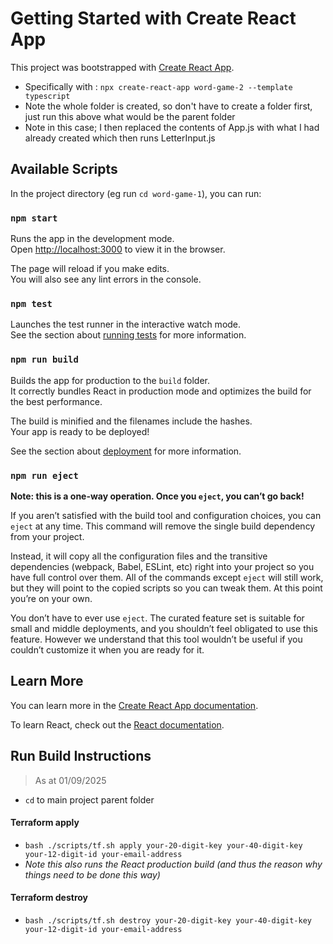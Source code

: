 # Getting Started with Create React App

This project was bootstrapped with [Create React App](https://github.com/facebook/create-react-app).

- Specifically with : `npx create-react-app word-game-2 --template typescript`
- Note the whole folder is created, so don't have to create a folder first, just run this above what would be the parent folder
- Note in this case; I then replaced the contents of App.js with what I had already created which then runs LetterInput.js

## Available Scripts

In the project directory (eg run `cd word-game-1`), you can run:

### `npm start`

Runs the app in the development mode.\
Open [http://localhost:3000](http://localhost:3000) to view it in the browser.

The page will reload if you make edits.\
You will also see any lint errors in the console.

### `npm test`

Launches the test runner in the interactive watch mode.\
See the section about [running tests](https://facebook.github.io/create-react-app/docs/running-tests) for more information.

### `npm run build`

Builds the app for production to the `build` folder.\
It correctly bundles React in production mode and optimizes the build for the best performance.

The build is minified and the filenames include the hashes.\
Your app is ready to be deployed!

See the section about [deployment](https://facebook.github.io/create-react-app/docs/deployment) for more information.

### `npm run eject`

**Note: this is a one-way operation. Once you `eject`, you can’t go back!**

If you aren’t satisfied with the build tool and configuration choices, you can `eject` at any time. This command will remove the single build dependency from your project.

Instead, it will copy all the configuration files and the transitive dependencies (webpack, Babel, ESLint, etc) right into your project so you have full control over them. All of the commands except `eject` will still work, but they will point to the copied scripts so you can tweak them. At this point you’re on your own.

You don’t have to ever use `eject`. The curated feature set is suitable for small and middle deployments, and you shouldn’t feel obligated to use this feature. However we understand that this tool wouldn’t be useful if you couldn’t customize it when you are ready for it.

## Learn More

You can learn more in the [Create React App documentation](https://facebook.github.io/create-react-app/docs/getting-started).

To learn React, check out the [React documentation](https://reactjs.org/).

## Run Build Instructions

> As at 01/09/2025
- `cd` to main project parent folder
#### Terraform apply
- `bash ./scripts/tf.sh apply your-20-digit-key your-40-digit-key your-12-digit-id your-email-address`
- *Note this also runs the React production build (and thus the reason why things need to be done this way)*
#### Terraform destroy
- `bash ./scripts/tf.sh destroy your-20-digit-key your-40-digit-key your-12-digit-id your-email-address`